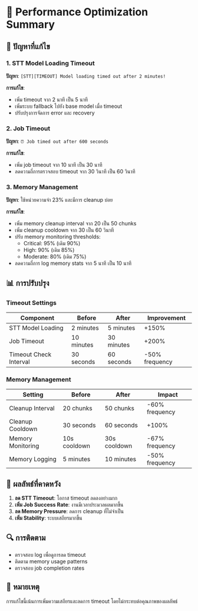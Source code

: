 # 🚀 Performance Optimization Summary

## 🔧 ปัญหาที่แก้ไข

### 1. STT Model Loading Timeout
**ปัญหา**: `[STT][TIMEOUT] Model loading timed out after 2 minutes!`

**การแก้ไข**:
- เพิ่ม timeout จาก 2 นาที เป็น 5 นาที
- เพิ่มระบบ fallback ไปยัง base model เมื่อ timeout
- ปรับปรุงการจัดการ error และ recovery

### 2. Job Timeout
**ปัญหา**: `⏰ Job timed out after 600 seconds`

**การแก้ไข**:
- เพิ่ม job timeout จาก 10 นาที เป็น 30 นาที
- ลดความถี่การตรวจสอบ timeout จาก 30 วินาที เป็น 60 วินาที

### 3. Memory Management
**ปัญหา**: ใช้หน่วยความจำ 23% และมีการ cleanup บ่อย

**การแก้ไข**:
- เพิ่ม memory cleanup interval จาก 20 เป็น 50 chunks
- เพิ่ม cleanup cooldown จาก 30 เป็น 60 วินาที
- ปรับ memory monitoring thresholds:
  - Critical: 95% (เดิม 90%)
  - High: 90% (เดิม 85%)
  - Moderate: 80% (เดิม 75%)
- ลดความถี่การ log memory stats จาก 5 นาที เป็น 10 นาที

## 📊 การปรับปรุง

### Timeout Settings
| Component | Before | After | Improvement |
|-----------|--------|-------|-------------|
| STT Model Loading | 2 minutes | 5 minutes | +150% |
| Job Timeout | 10 minutes | 30 minutes | +200% |
| Timeout Check Interval | 30 seconds | 60 seconds | -50% frequency |

### Memory Management
| Setting | Before | After | Impact |
|---------|--------|-------|--------|
| Cleanup Interval | 20 chunks | 50 chunks | -60% frequency |
| Cleanup Cooldown | 30 seconds | 60 seconds | +100% |
| Memory Monitoring | 10s cooldown | 30s cooldown | -67% frequency |
| Memory Logging | 5 minutes | 10 minutes | -50% frequency |

## 🎯 ผลลัพธ์ที่คาดหวัง

1. **ลด STT Timeout**: โอกาส timeout ลดลงอย่างมาก
2. **เพิ่ม Job Success Rate**: งานมีเวลาประมวลผลมากขึ้น
3. **ลด Memory Pressure**: ลดการ cleanup ที่ไม่จำเป็น
4. **เพิ่ม Stability**: ระบบเสถียรมากขึ้น

## 🔍 การติดตาม

- ตรวจสอบ log เพื่อดูการลด timeout
- ติดตาม memory usage patterns
- ตรวจสอบ job completion rates

## 📝 หมายเหตุ

การแก้ไขนี้เน้นการเพิ่มความเสถียรและลดการ timeout โดยไม่กระทบต่อคุณภาพของผลลัพธ์ 